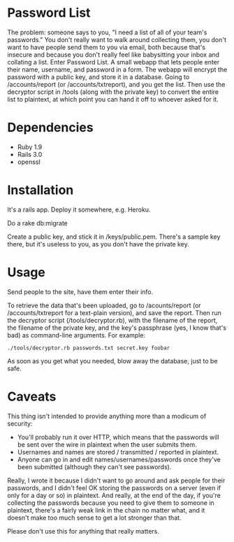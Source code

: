 Password List
=============

The problem: someone says to you, "I need a list of all of your team's passwords." You don't really want to walk around collecting them, you don't want to have people send them to you via email, both because that's insecure and because you don't really feel like babysitting your inbox and collating a list. Enter Password List. A small webapp that lets people enter their name, username, and password in a form. The webapp will encrypt the password with a public key, and store it in a database. Going to /accounts/report (or /accounts/txtreport), and you get the list. Then use the decryptor script in /tools (along with the private key) to convert the entire list to plaintext, at which point you can hand it off to whoever asked for it. 

Dependencies
============

* Ruby 1.9
* Rails 3.0
* openssl

Installation
============

It's a rails app. Deploy it somewhere, e.g. Heroku. 

Do a rake db:migrate

Create a public key, and stick it in /keys/public.pem. There's a sample key there, but it's useless to you, as you don't have the private key. 

Usage
=====

Send people to the site, have them enter their info. 

To retrieve the data that's been uploaded, go to /acounts/report (or /accounts/txtreport for a text-plain version), and save the report. Then run the decryptor script (/tools/decryptor.rb), with the filename of the report, the filename of the private key, and the key's passphrase (yes, I know that's bad) as command-line arguments. For example: 

	./tools/decryptor.rb passwords.txt secret.key foobar

As soon as you get what you needed, blow away the database, just to be safe. 
 
Caveats
=======

This thing isn't intended to provide anything more than a modicum of security:

* You'll probably run it over HTTP, which means that the passwords will be sent over the wire in plaintext when the user submits them. 
* Usernames and names are stored / transmitted / reported in plaintext. 
* Anyone can go in and edit names/usernames/passwords once they've been submitted (although they can't see passwords).

Really, I wrote it because I didn't want to go around and ask people for their passwords, and I didn't feel OK storing the passwords on a server (even if only for a day or so) in plaintext. And really, at the end of the day, if you're collecting the passwords because you need to give them to someone in plaintext, there's a fairly weak link in the chain no matter what, and it doesn't make too much sense to get a lot stronger than that.

Please don't use this for anything that really matters. 
